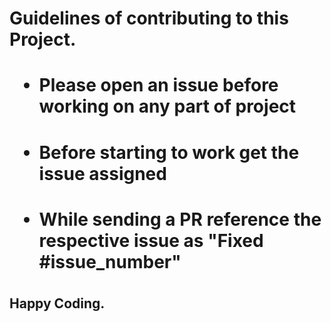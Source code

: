 <h1> Guidelines of contributing to this Project.

* <h4> Please open an issue before working on any part of project </h4>
* <h4> Before starting to work get the issue assigned </h4>
* <h4> While sending a PR reference the respective issue as "Fixed #issue_number" </h4>


<h2>Happy Coding.</h2>